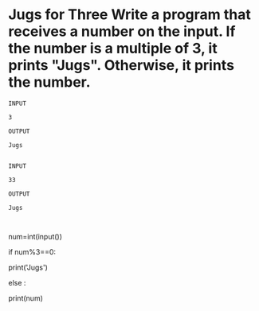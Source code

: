 # Jugs for Three Write a program that receives a number on the input. If the number is a multiple of 3, it prints "Jugs".  Otherwise, it prints the number.

~~~
INPUT 

3 

OUTPUT

Jugs


INPUT 

33

OUTPUT

Jugs



~~~

num=int(input())

if num%3==0: 

  print('Jugs')
  
else :

  print(num)


